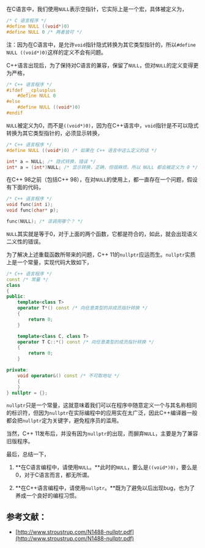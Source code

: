 在C语言中，我们使用`NULL`表示空指针，它实际上是一个宏，具体被定义为，

```c
/* C 语言程序 */
#define NULL ((void*)0)
#define NULL 0 /* 两者皆可 */
```

注：因为在C语言中，是允许`void`指针隐式转换为其它类型指针的，所以`#define NULL ((void*)0)`这样的定义不会有问题。

C++语言出现后，为了保持对C语言的兼容，保留了`NULL`，但对`NULL`的定义变得更为严格，

```c++
/* C++ 语言程序 */
#ifdef __cplusplus
    #define NULL 0
#else
    #define NULL ((void*)0)
#endif
```

`NULL`被定义为0，而不是`((void*)0)`，因为在C++语言中，`void`指针是不可以隐式转换为其它类型指针的，必须显示转换，

```c++
/* C++ 语言程序 */
#define NULL ((void*)0) /* 如果在 C++ 语言中这么定义的话 */

int* a = NULL; /* 隐式转换，错误 */
int* a = (int*)NULL; /* 显示转换，正确，但很麻烦，所以 NULL 都会被定义为 0 */
```

在C++ 98之前（包括C++ 98），在对`NULL`的使用上，都一直存在一个问题，假设有下面的代码，

```c++
/* C++ 语言程序 */
void func(int i);
void func(char* p);

func(NULL); /* 该调用哪个？ */
```

`NULL`其实就是等于0，对于上面的两个函数，它都是符合的，如此，就会出现语义二义性的错误。

为了解决上述重载函数所带来的问题，C++ 11的`nullptr`应运而生。`nullptr`实质上是一个常量，实现代码大致如下，

```c++
/* C++ 语言程序 */
const /* 常量 */
class
{
public:
	template<class T>
	operator T*() const /* 向任意类型的非成员指针转换 */
	{
		return 0;
	}

	template<class C, class T>
	operator T C::*() const /* 向任意类型的成员指针转换 */
	{
		return 0;
	}

private:
	void operator&() const /* 不可取地址 */
	{
	}
} nullptr = {};
```

`nullptr`只是一个常量，这就意味着我们可以在程序中随意定义一个与其名称相同的标识符，但因为`nullptr`在实际编程中的应用实在太广泛，因此C++编译器一般都会把`nullptr`定为关键字，避免程序员的滥用。

当然，C++ 11发布后，并没有因为`nullptr`的出现，而摒弃`NULL`，主要是为了兼容旧版程序。

最后，总结一下，

1. **在C语言编程中，请使用`NULL`。**此时的`NULL`，要么是`((void*)0)`，要么是0，对于C语言而言，都无所谓。

2. **在C++语言编程中，请使用`nullptr`。**既为了避免以后出现bug，也为了养成一个良好的编程习惯。

## 参考文献：

- [http://www.stroustrup.com/N1488-nullptr.pdf](http://www.stroustrup.com/N1488-nullptr.pdf)

